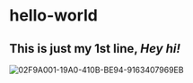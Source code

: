 # hello-world
## This is just my 1st line, *Hey hi!*




![02F9A001-19A0-410B-BE94-9163407969EB](https://github.com/vitortechsales/hello-world/assets/141940359/1bb672f6-334c-4ade-9d2d-2b402ab5b573)
